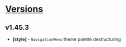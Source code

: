 # [Versions](https://github.com/Tracktor/design-system/releases)

## v1.45.3
- **[style]** - `NavigationMenu` theme palette destructuring
